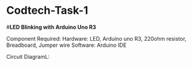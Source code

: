 # Codtech-Task-1

#**LED Blinking with Arduino Uno R3**

Component Required:
      Hardware: LED, Arduino uno R3, 220ohm resistor, Breadboard, Jumper wire
      Software: Arduino IDE

Circuit DiagramL: 
